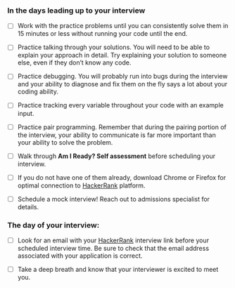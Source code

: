 ### In the days leading up to your interview

- [ ] Work with the practice problems until you can consistently solve them in 15 minutes or less without running your code until the end.
- [ ] Practice talking through your solutions. You will need to be able to explain your approach in detail. Try explaining your solution to someone else, even if they don’t know any code.
- [ ] Practice debugging. You will probably run into bugs during the interview and your ability to diagnose and fix them on the fly says a lot about your coding ability.
- [ ] Practice tracking every variable throughout your code with an example input.
- [ ] Practice pair programming. Remember that during the pairing portion of the interview, your ability to communicate is far more important than your ability to solve the problem.
- [ ] Walk through **Am I Ready? Self assessment** before scheduling your interview.
- [ ] If you do not have one of them already, download Chrome or Firefox for optimal connection to [HackerRank][hackerR] platform.
- [ ] Schedule a mock interview! Reach out to admissions specialist for details.





### The day of your interview:

- [ ] Look for an email with your [HackerRank][hackerR] interview link before your scheduled interview time. Be sure to check that the email address associated with your application is correct.
- [ ] Take a deep breath and know that your interviewer is excited to meet you.


[hackerR]: https://www.hackerrank.com/domains/algorithms
